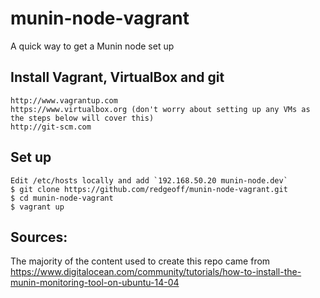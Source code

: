 # munin-node-vagrant

A quick way to get a Munin node set up


Install Vagrant, VirtualBox and git
---

    http://www.vagrantup.com
    https://www.virtualbox.org (don't worry about setting up any VMs as the steps below will cover this)
    http://git-scm.com


Set up
---

    Edit /etc/hosts locally and add `192.168.50.20 munin-node.dev`
    $ git clone https://github.com/redgeoff/munin-node-vagrant.git
    $ cd munin-node-vagrant
    $ vagrant up


Sources:
---

The majority of the content used to create this repo came from https://www.digitalocean.com/community/tutorials/how-to-install-the-munin-monitoring-tool-on-ubuntu-14-04
